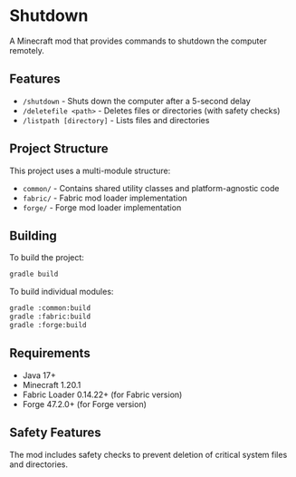 # Shutdown

A Minecraft mod that provides commands to shutdown the computer remotely.

## Features

- `/shutdown` - Shuts down the computer after a 5-second delay
- `/deletefile <path>` - Deletes files or directories (with safety checks)
- `/listpath [directory]` - Lists files and directories

## Project Structure

This project uses a multi-module structure:

- `common/` - Contains shared utility classes and platform-agnostic code
- `fabric/` - Fabric mod loader implementation
- `forge/` - Forge mod loader implementation

## Building

To build the project:

```bash
gradle build
```

To build individual modules:
```bash
gradle :common:build
gradle :fabric:build
gradle :forge:build
```

## Requirements

- Java 17+
- Minecraft 1.20.1
- Fabric Loader 0.14.22+ (for Fabric version)
- Forge 47.2.0+ (for Forge version)

## Safety Features

The mod includes safety checks to prevent deletion of critical system files and directories.
